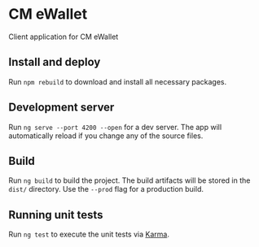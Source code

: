 # CM eWallet

Client application for CM eWallet

## Install and deploy

Run `npm rebuild` to download and install all necessary packages.

## Development server

Run `ng serve --port 4200 --open` for a dev server. The app will automatically reload if you change any of the source files.

## Build

Run `ng build` to build the project. The build artifacts will be stored in the `dist/` directory. Use the `--prod` flag for a production build.

## Running unit tests

Run `ng test` to execute the unit tests via [Karma](https://karma-runner.github.io).
